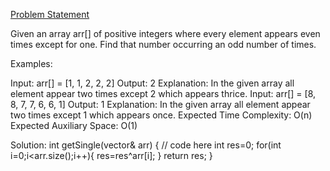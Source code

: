 [Problem Statement]()

Given an array arr[] of positive integers where every element appears even times except for one. Find that number occurring an odd number of times.

Examples:

Input: arr[] = [1, 1, 2, 2, 2]
Output: 2
Explanation: In the given array all element appear two times except 2 which appears thrice.
Input: arr[] = [8, 8, 7, 7, 6, 6, 1]
Output: 1
Explanation: In the given array all element appear two times except 1 which appears once.
Expected Time Complexity: O(n)
Expected Auxiliary Space: O(1)


Solution:
int getSingle(vector<int>& arr) 
{
    // code here
    int res=0;
    for(int i=0;i<arr.size();i++){
         res=res^arr[i];
    }
    return res;
}
